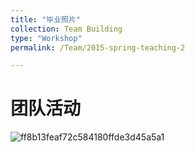 ```yaml
---
title: "毕业照片"
collection: Team Building
type: "Workshop"
permalink: /Team/2015-spring-teaching-2

---
```


团队活动
======

![ff8b13feaf72c584180ffde3d45a5a1](https://typoraybk.oss-cn-guangzhou.aliyuncs.com/ff8b13feaf72c584180ffde3d45a5a1.jpg)
